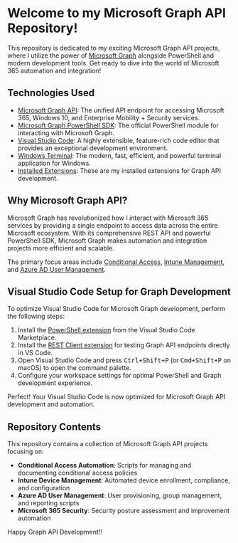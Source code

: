 <h1>Welcome to my Microsoft Graph API Repository!</h1>

<p>This repository is dedicated to my exciting Microsoft Graph API projects, where I utilize the power of <a href="https://docs.microsoft.com/en-us/graph/">Microsoft Graph</a> alongside PowerShell and modern development tools. Get ready to dive into the world of Microsoft 365 automation and integration!</p>

<h2>Technologies Used</h2>

<ul>
  <li><a href="https://docs.microsoft.com/en-us/graph/">Microsoft Graph API</a>: The unified API endpoint for accessing Microsoft 365, Windows 10, and Enterprise Mobility + Security services.</li>
  <li><a href="https://docs.microsoft.com/en-us/powershell/microsoftgraph/">Microsoft Graph PowerShell SDK</a>: The official PowerShell module for interacting with Microsoft Graph.</li>
  <li><a href="https://code.visualstudio.com/">Visual Studio Code</a>: A highly extensible, feature-rich code editor that provides an exceptional development environment.</li>
  <li><a href="https://aka.ms/terminal">Windows Terminal</a>: The modern, fast, efficient, and powerful terminal application for Windows.</li>
  <li><a href="https://github.com/Cavanite/main/blob/main/.vscode/VScode-Extensions.ps1">Installed Extensions</a>: These are my installed extensions for Graph API development.</li>
</ul>

<h2>Why Microsoft Graph API?</h2>

<p>Microsoft Graph has revolutionized how I interact with Microsoft 365 services by providing a single endpoint to access data across the entire Microsoft ecosystem. With its comprehensive REST API and powerful PowerShell SDK, Microsoft Graph makes automation and integration projects more efficient and scalable.</p>
<p>The primary focus areas include <a href="https://docs.microsoft.com/en-us/graph/api/resources/conditionalaccesspolicy?view=graph-rest-1.0">Conditional Access</a>, <a href="https://docs.microsoft.com/en-us/graph/api/resources/intune-graph-overview?view=graph-rest-1.0">Intune Management</a>, and <a href="https://docs.microsoft.com/en-us/graph/api/resources/user?view=graph-rest-1.0">Azure AD User Management</a>.</p>

<h2>Visual Studio Code Setup for Graph Development</h2>

<p>To optimize Visual Studio Code for Microsoft Graph development, perform the following steps:</p>

<ol>
  <li>Install the <a href="https://marketplace.visualstudio.com/items?itemName=ms-vscode.PowerShell">PowerShell extension</a> from the Visual Studio Code Marketplace.</li>
  <li>Install the <a href="https://marketplace.visualstudio.com/items?itemName=humao.rest-client">REST Client extension</a> for testing Graph API endpoints directly in VS Code.</li>
  <li>Open Visual Studio Code and press <kbd>Ctrl+Shift+P</kbd> (or <kbd>Cmd+Shift+P</kbd> on macOS) to open the command palette.</li>
  <li>Configure your workspace settings for optimal PowerShell and Graph development experience.</li>
</ol>

<p>Perfect! Your Visual Studio Code is now optimized for Microsoft Graph API development and automation.</p>

<h2>Repository Contents</h2>

<p>This repository contains a collection of Microsoft Graph API projects focusing on:</p>
<ul>
  <li><strong>Conditional Access Automation</strong>: Scripts for managing and documenting conditional access policies</li>
  <li><strong>Intune Device Management</strong>: Automated device enrollment, compliance, and configuration</li>
  <li><strong>Azure AD User Management</strong>: User provisioning, group management, and reporting scripts</li>
  <li><strong>Microsoft 365 Security</strong>: Security posture assessment and improvement automation</li>
</ul>

<p>Happy Graph API Development!!</p>